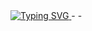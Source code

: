 <a href="https://git.io/typing-svg">
  <img src="https://readme-typing-svg.demolab.com?font=Fira+Code&duration=3500&pause=500&color=22EBF7&center=true&vCenter=true&multiline=true&width=500&height=70&lines=Hello+there%2C+I'm+Jay+%F0%9F%91%8B;Glad+you're+here%F0%9F%98%84" alt="Typing SVG" />
</a>
- 
- 
<!-- - 👋 Hi, I’m @jaybayron9
- 👀 I’m interested in programming
- 🌱 I’m currently learning frontend ang backend language
- 💞️ I’m looking to collaborate on ...
- 📫 How to reach me jaybayron400@gmail.com -->

<!---
jaybayron9/jaybayron9 is a ✨ special ✨ repository because its `README.md` (this file) appears on your GitHub profile.
You can click the Preview link to take a look at your changes.
--->

